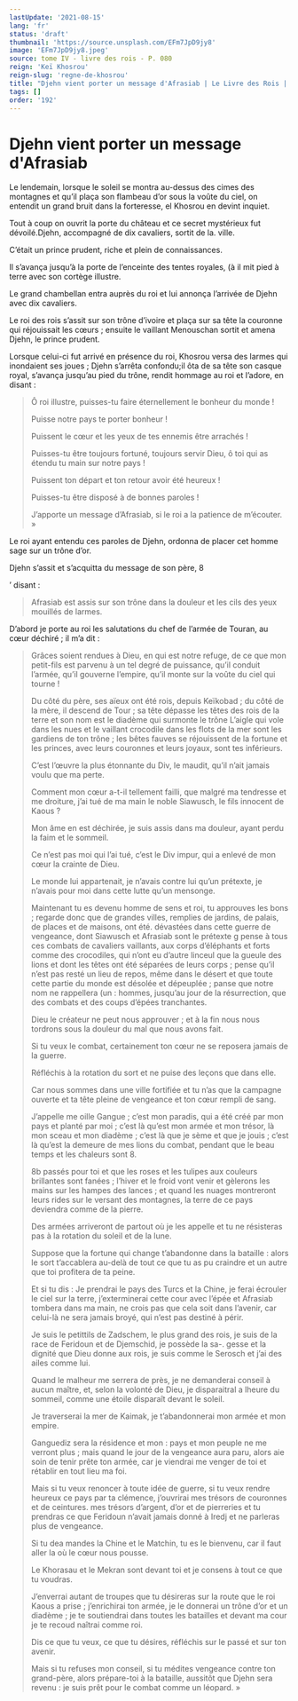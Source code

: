 ```yaml
---
lastUpdate: '2021-08-15'
lang: 'fr'
status: 'draft'
thumbnail: 'https://source.unsplash.com/EFm7JpD9jy8'
image: 'EFm7JpD9jy8.jpeg'
source: tome IV - livre des rois - P. 080
reign: 'Keï Khosrou'
reign-slug: 'regne-de-khosrou'
title: "Djehn vient porter un message d'Afrasiab | Le Livre des Rois | Shâhnâmeh"
tags: []
order: '192'
---
```


<!-- LTeX: language=fr -->

# Djehn vient porter un message d'Afrasiab

Le lendemain, lorsque le soleil se montra au-dessus des cimes des montagnes et qu’il plaça son flambeau d’or sous la voûte du ciel, on entendit un grand bruit dans la forteresse, el Khosrou en devint inquiet.

Tout à coup on ouvrit la porte du château et ce secret mystérieux fut dévoilé.Djehn, accompagné de dix cavaliers, sortit de la. ville.

C’était un prince prudent, riche et plein de connaissances.

Il s’avança jusqu’à la porte de l’enceinte des tentes royales, (à il mit pied à terre avec son cortège illustre.

Le grand chambellan entra auprès du roi et lui annonça l’arrivée de Djehn avec dix cavaliers.

Le roi des rois s’assit sur son trône d’ivoire et plaça sur sa tête la couronne qui réjouissait les cœurs ; ensuite le vaillant Menouschan sortit et amena Djehn, le prince prudent.

Lorsque celui-ci fut arrivé en présence du roi, Khosrou versa des larmes qui inondaient ses joues ; Djehn s’arrêta confondu;il ôta de sa tête son casque royal, s’avança jusqu’au pied du trône, rendit hommage au roi et l’adore, en disant :

> Ô roi illustre, puisses-tu faire éternellement le bonheur du monde !
>
> Puisse notre pays te porter bonheur !
>
> Puissent le cœur et les yeux de tes ennemis être arrachés !
>
> Puisses-tu être toujours fortuné, toujours servir Dieu, ô toi qui as étendu tu main sur notre pays !
>
> Puissent ton départ et ton retour avoir été heureux !
>
> Puisses-tu être disposé à de bonnes paroles !
>
> J’apporte un message d’Afrasiab, si le roi a la patience de m’écouter. »

Le roi ayant entendu ces paroles de Djehn, ordonna de placer cet homme sage sur un trône d’or.

Djehn s’assit et s’acquitta du message de son père,
8

’ disant :

> Afrasiab est assis sur son trône dans la douleur et les cils des yeux mouillés de larmes.

D’abord je porte au roi les salutations du chef de l’armée de Touran, au cœur déchiré ; il m’a dit :

> Grâces soient rendues à Dieu, en qui est notre refuge, de ce que mon petit-fils est parvenu à un tel degré de puissance, qu’il conduit l’armée, qu’il gouverne l’empire, qu’il monte sur la voûte du ciel qui tourne !
>
> Du côté du père, ses aïeux ont été rois, depuis Keïkobad ; du côté de la mère, il descend de Tour ; sa tête dépasse les têtes des rois de la terre et son nom est le diadème qui surmonte le trône L’aigle qui vole dans les nues et le vaillant crocodile dans les flots de la mer sont les gardiens de ton trône ; les bêtes fauves se réjouissent de la fortune et les princes, avec leurs couronnes et leurs joyaux, sont tes inférieurs.
>
> C’est l’œuvre la plus étonnante du Div, le maudit, qu’il n’ait jamais voulu que ma perte.
>
> Comment mon cœur a-t-il tellement failli, que malgré ma tendresse et me droiture, j’ai tué de ma main le noble Siawusch, le fils innocent de Kaous ?
>
> Mon âme en est déchirée, je suis assis dans ma douleur, ayant perdu la faim et le sommeil.
>
> Ce n’est pas moi qui l’ai tué, c’est le Div impur, qui a enlevé de mon cœur la crainte de Dieu.
>
> Le monde lui appartenait, je n’avais contre lui qu’un prétexte, je n’avais pour moi dans cette lutte qu’un mensonge.
>
> Maintenant tu es devenu homme de sens et roi, tu approuves les bons ; regarde donc que de grandes villes, remplies de jardins, de palais, de places et de maisons, ont été. dévastées dans cette guerre de vengeance, dont Siawusch et Afrasiab sont le prétexte g pense à tous ces combats de cavaliers vaillants, aux corps d’éléphants et forts comme des crocodiles, qui n’ont eu d’autre linceul que la gueule des lions et dont les têtes ont été séparées de leurs corps ; pense qu’il n’est pas resté un lieu de repos, même dans le désert et que toute cette partie du monde est désolée et dépeuplée ; panse que notre nom ne rappellera (un : hommes, jusqu’au jour de la résurrection, que des combats et des coups d’épées tranchantes.
>
> Dieu le créateur ne peut nous approuver ; et à la fin nous nous tordrons sous la douleur du mal que nous avons fait.
>
> Si tu veux le combat, certainement ton cœur ne se reposera jamais de la guerre.
>
> Réfléchis à la rotation du sort et ne puise des leçons que dans elle.
>
> Car nous sommes dans une ville fortifiée et tu n’as que la campagne ouverte et ta tête pleine de vengeance et ton cœur rempli de sang.
>
> J’appelle me oille Gangue ; c’est mon paradis, qui a été créé par mon pays et planté par moi ; c’est là qu’est mon armée et mon trésor, là mon sceau et mon diadème ; c’est là que je sème et que je jouis ; c’est là qu’est la demeure de mes lions du combat, pendant que le beau temps et les chaleurs sont 8.
>
> 8b passés pour toi et que les roses et les tulipes aux couleurs brillantes sont fanées ; l’hiver et le froid vont venir et gèlerons les mains sur les hampes des lances ; et quand les nuages montreront leurs rides sur le versant des montagnes, la terre de ce pays deviendra comme de la pierre.
>
> Des armées arriveront de partout où je les appelle et tu ne résisteras pas à la rotation du soleil et de la lune.
>
> Suppose que la fortune qui change t’abandonne dans la bataille : alors le sort t’accablera au-delà de tout ce que tu as pu craindre et un autre que toi profitera de ta peine.
>
> Et si tu dis : Je prendrai le pays des Turcs et la Chine, je ferai écrouler le ciel sur la terre, j’exterminerai cette cour avec l’épée et Afrasiab tombera dans ma main, ne crois pas que cela soit dans l’avenir, car celui-là ne sera jamais broyé, qui n’est pas destiné à périr.
>
> Je suis le petittils de Zadschem, le plus grand des rois, je suis de la race de Feridoun et de Djemschid, je possède la sa-. gesse et la dignité que Dieu donne aux rois, je suis comme le Serosch et j’ai des ailes comme lui.
>
> Quand le malheur me serrera de près, je ne demanderai conseil à aucun maître, et, selon la volonté de Dieu, je disparaitral a lheure du sommeil, comme une étoile disparaît devant le soleil.
>
> Je traverserai la mer de Kaimak, je t’abandonnerai mon armée et mon empire.
>
> Ganguediz sera la résidence et mon : pays et mon peuple ne me verront plus ; mais quand le jour de la vengeance aura paru, alors aie soin de tenir prête ton armée, car je viendrai me venger de toi et rétablir en tout lieu ma foi.
>
> Mais si tu veux renoncer à toute idée de guerre, si tu veux rendre heureux ce pays par ta clémence, j’ouvrirai mes trésors de couronnes et de ceintures. mes trésors d’argent, d’or et de pierreries et tu prendras ce que Feridoun n’avait jamais donné à Iredj et ne parleras plus de vengeance.
>
> Si tu dea mandes la Chine et le Matchin, tu es le bienvenu, car il faut aller la où le cœur nous pousse.
>
> Le Khorasau et le Mekran sont devant toi et je consens à tout ce que tu voudras.
>
> J’enverrai autant de troupes que tu désireras sur la route que le roi Kaous a prise ; j’enrichirai ton armée, je le donnerai un trône d’or et un diadème ; je te soutiendrai dans toutes les batailles et devant ma cour je te recoud naîtrai comme roi.
>
> Dis ce que tu veux, ce que tu désires, réfléchis sur le passé et sur ton avenir.
>
> Mais si tu refuses mon conseil, si tu médites vengeance contre ton grand-père, alors prépare-toi à la bataille, aussitôt que Djehn sera revenu : je suis prêt pour le combat comme un léopard. »
